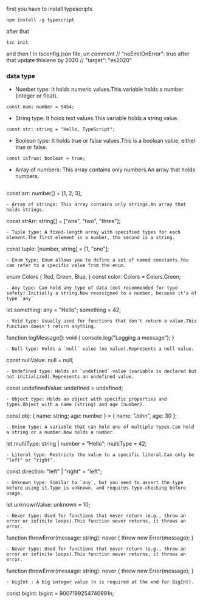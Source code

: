 first you have to install typescripts
```
npm install -g typescript
```
after that 
```
tsc init
```
and then ! in tsconfig.json file, un comment    // "noEmitOnError": true 
after that update thislene by 2020 //   "target": "es2020"

### data type
- Number type: It holds numeric values.This variable holds a number (integer or float).
```
const num: number = 5454;
```
- String type: It holds text values.This variable holds a string value.
```
const str: string = "Hello, TypeScript";
```
- Boolean type: It holds true or false values.This is a boolean value, either true or false.
```
const isTrue: boolean = true;
```
- Array of numbers: This array contains only numbers.An array that holds numbers.
  ```
const arr: number[] = [1, 2, 3];
  ```
- Array of strings: This array contains only strings.An array that holds strings.
  ```
const strArr: string[] = ["one", "two", "three"];
  ```
- Tuple type: A fixed-length array with specified types for each element.The first element is a number, the second is a string.
  ```
const tuple: [number, string] = [1, "one"];
  ```
- Enum type: Enum allows you to define a set of named constants.You can refer to a specific value from the enum.
  ```
enum Colors {
  Red, 
  Green, 
  Blue, 
}
const color: Colors = Colors.Green;
  ```
- Any type: Can hold any type of data (not recommended for type safety).Initially a string.Now reassigned to a number, because it's of type `any`
  ```
let something: any = "Hello";
something = 42; 
  ```
- Void type: Usually used for functions that don't return a value.This function doesn't return anything.
  ```
function logMessage(): void {
  console.log("Logging a message"); 
}
  ```
- Null type: Holds a `null` value (no value).Represents a null value.
  ```
const nullValue: null = null;
  ```
- Undefined type: Holds an `undefined` value (variable is declared but not initialized).Represents an undefined value.
  ```
const undefinedValue: undefined = undefined;
  ```
- Object type: Holds an object with specific properties and types.Object with a name (string) and age (number).
  ```
const obj: { name: string; age: number } = { name: "John", age: 30 };
  ```
- Union type: A variable that can hold one of multiple types.Can hold a string or a number.Now holds a number.
  ```
let multiType: string | number = "Hello";
multiType = 42;
  ```
- Literal type: Restricts the value to a specific literal.Can only be "left" or "right".
  ```
const direction: "left" | "right" = "left";
  ```
- Unknown type: Similar to `any`, but you need to assert the type before using it.Type is unknown, and requires type-checking before usage.
  ```
let unknownValue: unknown = 10;
  ```
- Never type: Used for functions that never return (e.g., throw an error or infinite loops).This function never returns, it throws an error.
  ```
function throwError(message: string): never {
  throw new Error(message); 
}
  ```
- Never type: Used for functions that never return (e.g., throw an error or infinite loops).This function never returns, it throws an error.
  ```
function throwError(message: string): never {
  throw new Error(message); 
}
  ```
- bigInt : A big integer value (n is required at the end for BigInt).
```
const bigInt: bigint = 9007199254740991n;
```








